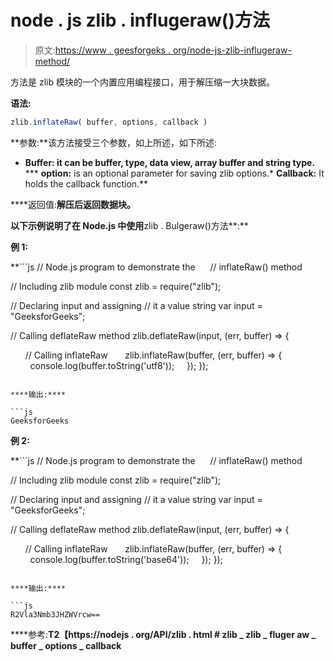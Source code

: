 # node . js zlib . influgeraw()方法

> 原文:[https://www . geesforgeks . org/node-js-zlib-influgeraw-method/](https://www.geeksforgeeks.org/node-js-zlib-inflateraw-method/)

方法是 zlib 模块的一个内置应用编程接口，用于解压缩一大块数据。

**语法:**

```js
zlib.inflateRaw( buffer, options, callback )
```

**参数:**该方法接受三个参数，如上所述，如下所述:

*   **Buffer: it can be buffer, type, data view, array buffer and string type.**
***   **option:** is an optional parameter for saving zlib options.*   **Callback:** It holds the callback function.**

****返回值:**解压后返回数据块。**

**以下示例说明了在 Node.js 中使用**zlib . Bulgeraw()方法**:**

****例 1:****

 **```js
// Node.js program to demonstrate the     
// inflateRaw() method

// Including zlib module
const zlib = require("zlib");

// Declaring input and assigning
// it a value string
var input = "GeeksforGeeks";

// Calling deflateRaw method
zlib.deflateRaw(input, (err, buffer) => {

      // Calling inflateRaw
      zlib.inflateRaw(buffer, (err, buffer) => {
        console.log(buffer.toString('utf8'));
    });
});
```** 

****输出:****

```js
GeeksforGeeks 
```

****例 2:****

 **```js
// Node.js program to demonstrate the     
// inflateRaw() method

// Including zlib module
const zlib = require("zlib");

// Declaring input and assigning
// it a value string
var input = "GeeksforGeeks";

// Calling deflateRaw method
zlib.deflateRaw(input, (err, buffer) => {

      // Calling inflateRaw
      zlib.inflateRaw(buffer, (err, buffer) => {
        console.log(buffer.toString('base64'));
    });
});
```** 

****输出:****

```js
R2Vla3Nmb3JHZWVrcw== 
```

****参考:**T2【https://nodejs . org/API/zlib . html # zlib _ zlib _ fluger aw _ buffer _ options _ callback**